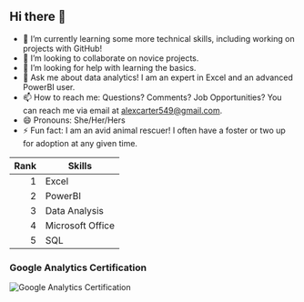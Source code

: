 ## Hi there 👋

- 🌱 I’m currently learning some more technical skills, including working on projects with GitHub!
- 👯 I’m looking to collaborate on novice projects.
- 🤔 I’m looking for help with learning the basics.
- 💬 Ask me about data analytics! I am an expert in Excel and an advanced PowerBI user. 
- 📫 How to reach me: Questions? Comments? Job Opportunities? You can reach me via email at alexcarter549@gmail.com.
- 😄 Pronouns: She/Her/Hers
- ⚡ Fun fact: I am an avid animal rescuer! I often have a foster or two up for adoption at any given time. 

| Rank | Skills|
| -----:| ---------|
|   1   | Excel |
|   2   | PowerBI |
|   3   | Data Analysis |
|   4   | Microsoft Office |
|   5   | SQL |

### Google Analytics Certification
![Google Analytics Certification](Images/Google%20Analytics%20Certification.png)

